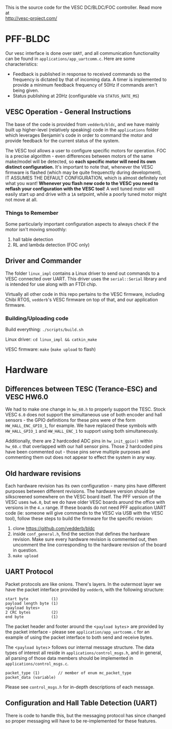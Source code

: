 This is the source code for the VESC DC/BLDC/FOC controller. Read more at  
http://vesc-project.com/

# PFF-BLDC #

Our vesc interface is done over `UART`, and all communication functionality can be found in `applications/app_uartcomm.c`. Here are some characteristics:

- Feedback is published in response to received commands so the frequency is dictated by that of incoming data. A timer is implemented to provide a minimum feedback frequency of 50Hz if commands aren't being given.
- Status publishing at 20Hz (configurable via `STATUS_RATE_MS`)

## VESC Operation - General Instructions ##

The base of the code is provided from `vedderb/bldc`, and we have mainly built up higher-level (relatively speaking) code in the `applications` folder which leverages Benjamin's code in order to command the motor and provide feedback for the current status of the system.

The VESC tool allows a user to configure specific motors for operation. FOC is a precise algorithm - even differences between motors of the same make/model will be detected, so **each specific motor will need its own distinct configuration.** It's important to note that, whenever the VESC firmware is flashed (which may be quite frequenctly during development), IT ASSUMES THE DEFAULT CONFIGURATION, which is almost definitely not what you want! **Whenever you flash new code to the VESC you need to reflash your configuration with the VESC tool**! A well tuned motor will easily start up and drive with a `1A` setpoint, while a poorly tuned motor might not move at all.

### Things to Remember ###

Some particularly important configuration aspects to always check if the motor isn't moving smoothly:
1. hall table detection
2. RL and lambda detection (FOC only)


## Driver and Commander ##

The folder `linux_impl` contains a Linux driver to send out commands to a VESC connected over UART. This driver uses the `serial::Serial` library and is intended for use along with an FTDI chip.

Virtually all other code in this repo pertains to the VESC firmware, including Chibi RTOS, `vedderb`'s VESC firmware on top of that, and our application firmware.

### Building/Uploading code ###

Build everything:
`./scripts/build.sh`

Linux driver:
`cd linux_impl && catkin_make`

VESC firmware:
`make` (`make upload` to flash)


# Hardware #

## Differences between TESC (Terance-ESC) and VESC HW6.0 ##

We had to make one change in `hw_60.h` to properly support the TESC. Stock VESC `6.0` does not support the simultaneous use of both encoder and hall sensors - the GPIO definitions for these pins were of the form `HW_HALL_ENC_GPIO_1`, for example. We have replaced these symbols with `HW_HALL_GPIO_1` and `HW_HALL_ENC_1` to support using both simultaneously.

Additionally, there are 2 hardcoded ADC pins in `hw_init_gpio()` within `hw_60.c` that overlapped with our hall sensor pins. Those 2 hardcoded pins have been commented out - those pins serve multiple purposes and commenting them out does not appear to effect the system in any way.


## Old hardware revisions ##

Each hardware revision has its own configuration - many pins have different purposes between different revisions. The hardware version should be silkscreened somewhere on the VESC board itself. The PFF version of the VESC uses `hw6.0`, but we do have older VESC boards around the office with versions in the `4.x` range. If these boards do not need PFF application UART code (ie: someone will give commands to the VESC via USB with the VESC tool), follow these steps to build the firmware for the specific revision:

1. clone https://github.com/vedderb/bldc
2. inside `conf_general.h`, find the section that defines the hardware revision. Make sure every hardware revision is commented out, then uncomment the line corresponding to the hardware revision of the board in question.
3. `make upload`



## UART Protocol ##

Packet protocols are like onions. There's layers. In the outermost layer we have the packet interface provided by `vedderb`, with the following structure:

```
start byte          (1)
payload length byte (1)
<payload bytes>
2 CRC bytes         (2)
end byte            (1)
```

The packet header and footer around the <`payload bytes`> are provided by the packet interface - please see `application/app_uartcomm.c` for an example of using the packet interface to both send and receive bytes.

The <`payload bytes`> follows our internal message structure. The data types of interest all reside in `applications/control_msgs.h`, and in general, all parsing of those data members should be implemented in `applications/control_msgs.c`.

```
packet_type (1)        // member of enum mc_packet_type
packet_data (variable)
```

Please see `control_msgs.h` for in-depth descriptions of each message.

## Configuration and Hall Table Detection (UART) ##

There is code to handle this, but the messaging protocol has since changed so proper messaging will have to be re-implemented for these features.
